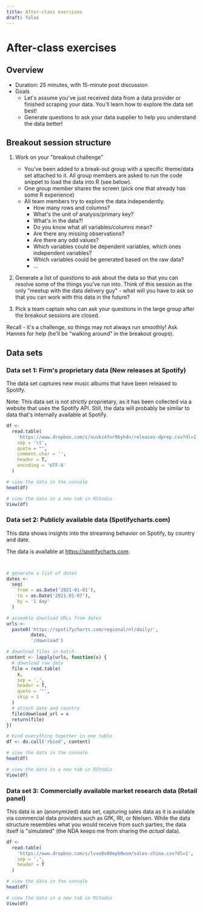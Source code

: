 ```yaml
---
title: After-class exercises
draft: false
---
```


# After-class exercises

## Overview
- Duration: 25 minutes, with 15-minute post discussion
- Goals
  - Let's assume you've just received data from a data provider or finished scraping your data. You'll learn how to explore the data set best!
  - Generate questions to ask your data supplier to help you understand the data better!

## Breakout session structure

1. Work on your "breakout challenge"
    - You've been added to a break-out group with a specific theme/data set attached to it. All group members are asked to run the code snippet to load the data into R (see below).
    - One group member shares the screen (pick one that already has some R experience)
    - All team members try to explore the data independently.
      - How many rows and columns?
      - What's the unit of analysis/primary key?
      - What's in the data?!
      - Do you know what all variables/columns mean?
      - Are there any missing observations?
      - Are there any odd values?
      - Which variables could be dependent variables, which ones independent variables?
      - Which variables could be generated based on the raw data?
      - ...

2. Generate a list of *questions* to ask about the data so that you can resolve some of the things you've run into. Think of this session as the only "meetup with the data delivery guy" - what will you have to ask so that you can work with this data in the future?

4. Pick a team captain who can ask your questions in the large group after the breakout sessions are closed.

Recall - it's a challenge, so things may not always run smoothly! Ask Hannes for help (he'll be "walking around" in the breakout groups). <!--Also, you can use WhatsApp to ask Hannes to join your groups in case you're stuck!-->


## Data sets

### Data set 1: Firm's proprietary data (New releases at Spotify)

The data set captures new music albums that have been released to Spotify.

Note: This data set is not *strictly* proprietary, as it has been collected via a website that uses the Spotify API. Still, the data will probably be similar to data that's internally available at Spotify.

```r
df <-
  read.table(
    'https://www.dropbox.com/s/xuskz4fnr9byhdn/releases-dprep.csv?dl=1',
    sep = '\t',
    quote = "",
    comment.char = '',
    header = T,
    encoding = 'UTF-8'
  )

# view the data in the console
head(df)

# view the data in a new tab in RStudio
View(df)

```

### Data set 2: Publicly available data (Spotifycharts.com)

This data shows insights into the streaming behavior on Spotify, by country and date.

The data is available at https://spotifycharts.com.


```r


# generate a list of dates
dates <-
  seq(
    from = as.Date('2021-01-01'),
    to = as.Date('2021-01-07'),
    by = '1 day'
  )

# assemble download URLs from dates
urls <-
  paste0('https://spotifycharts.com/regional/nl/daily/',
         dates,
         '/download')

# download files in batch
content <- lapply(urls, function(x) {
  # download raw data
  file = read.table(
    x,
    sep = ',',
    header = T,
    quote = '"',
    skip = 1
  )
  # attach date and country
  file$download_url = x
  return(file)
})

# bind everything together in one table
df <- do.call('rbind', content)

# view the data in the console
head(df)

# view the data in a new tab in RStudio
View(df)

```

<!--
### Data set 2: Publicly available data: Community Mobility Reports

This data shows insights on movement trends over time and geography, across different categories of retail and recreation, groceries and pharmacies, etc.

The data is documented at https://www.google.com/covid19/mobility/.


```r
df <-
  read.table(
    'https://www.gstatic.com/covid19/mobility/Global_Mobility_Report.csv',
    sep = ',',
    quote = '"',
    nrow = 1E5,
    comment.char = '',
    header = T,
    fill = T,
    encoding = "UTF-8"
  )
```

-->

### Data set 3: Commercially available market research data (Retail panel)

This data is an (anonymized) data set, capturing sales data as it is available via commercial data providers such as GfK, IRI, or Nielsen. While the data structure resembles what you would receive from such parties, the data itself is "simulated" (the NDA keeps me from sharing the *actual* data).

```r
df <-
  read.table(
    'https://www.dropbox.com/s/lvvo8x00epb0wsm/sales-china.csv?dl=1',
    sep = ',',
    header = T
  )

# view the data in the console
head(df)

# view the data in a new tab in RStudio
View(df)

```
